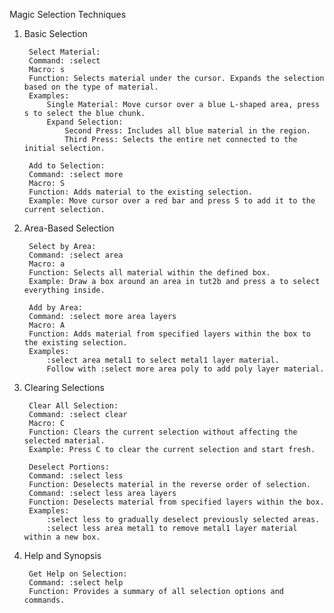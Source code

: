 Magic Selection Techniques

1. Basic Selection

        Select Material:
        Command: :select
        Macro: s
        Function: Selects material under the cursor. Expands the selection based on the type of material.
        Examples:
            Single Material: Move cursor over a blue L-shaped area, press s to select the blue chunk.
            Expand Selection:
                Second Press: Includes all blue material in the region.
                Third Press: Selects the entire net connected to the initial selection.

        Add to Selection:
        Command: :select more
        Macro: S
        Function: Adds material to the existing selection.
        Example: Move cursor over a red bar and press S to add it to the current selection.


2. Area-Based Selection

        Select by Area:
        Command: :select area
        Macro: a
        Function: Selects all material within the defined box.
        Example: Draw a box around an area in tut2b and press a to select everything inside.

        Add by Area:
        Command: :select more area layers
        Macro: A
        Function: Adds material from specified layers within the box to the existing selection.
        Examples:
            :select area metal1 to select metal1 layer material.
            Follow with :select more area poly to add poly layer material.

3. Clearing Selections

        Clear All Selection:
        Command: :select clear
        Macro: C
        Function: Clears the current selection without affecting the selected material.
        Example: Press C to clear the current selection and start fresh.

        Deselect Portions:
        Command: :select less
        Function: Deselects material in the reverse order of selection.
        Command: :select less area layers
        Function: Deselects material from specified layers within the box.
        Examples:
            :select less to gradually deselect previously selected areas.
            :select less area metal1 to remove metal1 layer material within a new box.

4. Help and Synopsis

        Get Help on Selection:
        Command: :select help
        Function: Provides a summary of all selection options and commands.
